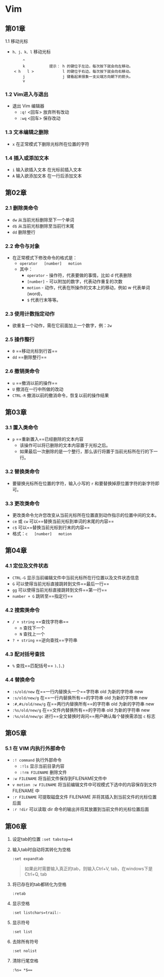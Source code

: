 # Vim

## 第01章

1.1 移动光标

*  `h、j、k、l` 移动光标

```
        ^
        k		    提示： h 的键位于左边，每次按下就会向左移动。
    < h   l >		      l 的键位于右边，每次按下就会向右移动。
        j			      j 键看起来很象一支尖端方向朝下的箭头。
        v
```

### 1.2 Vim进入与退出

* 退出 Vim 编辑器
     *  `:q!`  <回车> 放弃所有改动
     *  `:wq`  <回车> 保存改动

### 1.3 文本编辑之删除

* `x` 在正常模式下删除光标所在位置的字符

### 1.4 插入或添加文本

* `i` 输入欲插入文本 <ESC> 在光标前插入文本
* `A` 输入欲添加文本 <ESC> 在一行后添加文本

## 第02章

### 2.1 删除类命令

* `dw` 从当前光标删除至下一个单词
* `d$` 从当前光标删除至当前行末尾
* `dd` 删除整行

### 2.2 命令与对象

* 在正常模式下修改命令的格式是：
  * `operator   [number]   motion`
  * 其中：
    * `operator` - 操作符，代表要做的事情，比如 d 代表删除
    * `[number]` - 可以附加的数字，代表动作重复的次数
    * `motion`   - 动作，代表在所操作的文本上的移动，例如 w 代表单词(word)，
    * `$` 代表行末等等。

### 2.3 使用计数指定动作

* 欲重复一个动作，需在它前面加上一个数字，例：`2w`

### 2.5 操作整行

* `0` ==移动光标到行首==
* `dd` ==删除整行==

### 2.6 撤销类命令

* `u` ==撤消以前的操作==
* `U` 撤消在一行中所做的改动
* `CTRL-R` 撤消以前的撤消命令，恢复以前的操作结果

## 第03章

### 3.1 置入类命令

* `p` ==重新置入==已经删除的文本内容
  * 该操作可以将已删除的文本内容置于光标之后。	
  * 如果最后一次删除的是一个整行，那么该行将置于当前光标所在行的下一行。

### 3.2 替换类命令

* 要替换光标所在位置的字符，输入小写的 `r` 和要替换掉原位置字符的新字符即可。

### 3.3 更改类命令

*  更改类命令允许您改变从当前光标所在位置直到动作指示的位置中间的文本。
  * `ce` 或 `cw` 可以==替换当前光标到单词的末尾的内容==
  * `c$` 可以==替换当前光标到行末的内容==
  * 格式：`c   [number]   motion`

## 第04章

### 4.1 定位及文件状态

* `CTRL-G` 显示当前编辑文件中当前光标所在行位置以及文件状态信息
* `G` 可以使得当前光标直接跳转到文件==最后一行==
* `gg` 可以使得当前光标直接跳转到文件==第一行==
* `number + G` 跳转至==指定行==

### 4.2 搜索类命令

* `/ + string` ==查找字符串==
  * `n` 查找下一个
  * `N` 查找上一个
* `? + string` ==逆向查找==字符串

### 4.3 配对括号查找

* `%` 查找==匹配括号== `)、]、}`

### 4.4 替换命令

* `:s/old/new` 在==一行内替换头一个==字符串 old 为新的字符串 new
* `:s/old/new/g` 在==一行内替换所有==的字符串 old 为新的字符串 new
* `:#,#s/old/new/g` 在==两行内替换所有==的字符串 old 为新的字符串 new
* `:%s/old/new/g` 在==文件内替换所有==的字符串 old 为新的字符串 new
* `:%s/old/new/gc` 进行==全文替换时询问==用户确认每个替换需添加 `c` 标志

## 第05章

### 5.1 在 VIM 内执行外部命令

* `:! command` 执行外部命令
  * `:!ls` 显示当前目录内容
  * `:!rm FILENAME` 删除文件
* `:w FILENAME` 将当前文件保存到FILENAME文件中
* `v motion :w FILENAME` 将当前编辑文件中可视模式下选中的内容保存到文件
  FILENAME 中
* `:r FILENAME` 可提取磁盘文件 FILENAME 并将其插入到当前文件的光标位置后面
* `:r !dir` 可以读取 dir 命令的输出并将其放置到当前文件的光标位置后面

## 第06章

1. 设定tab的位置
   `:set tabstop=4`

2. 输入tab时自动将其转化为空格

   `:set expandtab`

   > 如果此时需要输入真正的tab，则输入Ctrl+V, tab，在windows下是Ctrl+Q, tab

3. 将已存在的tab都转化为空格

   `:retab `

4. 显示空格

   `:set listchars=trail:-`

5. 显示符号

   `:set list`

6. 去除所有符号

   `:set nolist`

7. 清除行尾空格

   `:%s= *$==`
